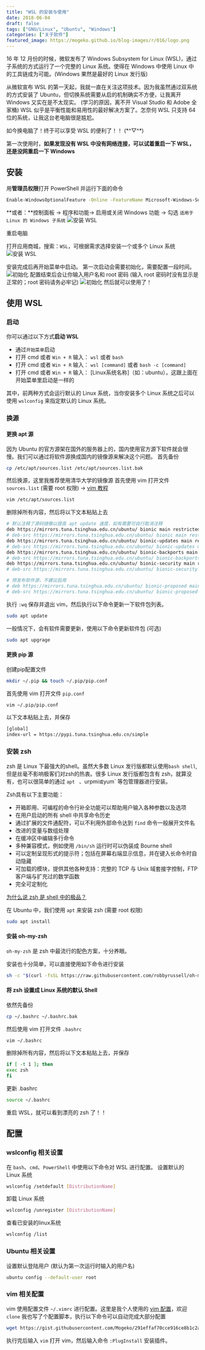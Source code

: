 ```yaml
---
title: "WSL 的安装与使用"
date: 2018-06-04
draft: false
tags: ["GNU/Linux", "Ubuntu", "Windows"]
categories: ["关于软件"]
featured_image: https://mogeko.github.io/blog-images/r/016/logo.png
---
```


16 年 12 月份的时候，微软发布了 Windows Subsystem for Linux (WSL)，通过子系统的方式运行了一个完整的 Linux 系统。使得在 Windows 中使用 Linux 中的工具链成为可能。(Windows 果然是最好的 Linux 发行版)

从微软宣布 WSL 的第一天起，我就一直在关注这项技术。因为我虽然通过双系统的方式安装了 Ubuntu，但切换系统需要从启的机制确实不方便，让我离开 Windows 又实在是不太现实。 (学习的原因，离不开 Visual Studio 和 Adobe 全家桶) WSL 似乎是平衡性能和易用性的最好解决方案了。怎奈何 WSL 只支持 64 位的系统，让我这台老电脑很是尴尬。

如今换电脑了！终于可以享受 WSL 的便利了！！ (\*^▽^\*)

第一次使用时，**如果发现没有 WSL 中没有网络连接，可以试着重启一下 WSL，还是没网重启一下 Windows**

<!-- more -->

## 安装
用**管理员权限**打开 PowerShell 并运行下面的命令
```bash
Enable-WindowsOptionalFeature -Online -FeatureName Microsoft-Windows-Subsystem-Linux
```
**或者：**控制面板 -> 程序和功能-> 启用或关闭 Windows 功能 -> 勾选 `适用于 Linux 的 Windows 子系统`
<img alt="安装 WSL" src="https://mogeko.github.io/blog-images/r/016/install_1.png">

重启电脑

打开应用商城，搜索：`WSL`，可根据需求选择安装一个或多个 Linux 系统
<img alt="安装 WSL" src="https://mogeko.github.io/blog-images/r/016/install_2.png">

安装完成后再开始菜单中启动。
第一次启动会需要初始化，需要配置一段时间。
<img alt="初始化" src="https://mogeko.github.io/blog-images/r/016/init_1.png">
配置结束后会让你输入用户名和 root 密码 (输入 root 密码时没有显示是正常的；root 密码请务必牢记)
<img alt="初始化" src="https://mogeko.github.io/blog-images/r/016/init_2.png">
然后就可以使用了！

## 使用 WSL
### 启动
你可以通过以下方式**启动 WSL**

 - 通过`开始菜单`启动
 - 打开 cmd 或者 `Win + R` 输入： `wsl` 或者 `bash`
 - 打开 cmd 或者 `Win + R` 输入： `wsl [command]` 或者 `bash -c [command]`
 - 打开 cmd 或者 `Win + R` 输入： [Linux系统名称]（如：ubuntu），这跟上面在开始菜单里启动是一样的

其中，前两种方式会运行默认的 Linux 系统，当你安装多个 Linux 系统之后可以使用 `wslconfig` 来指定默认的 Linux 系统。

### 换源
#### 更换 apt 源

因为 Ubuntu 的官方源架在国外的服务器上的，国内使用官方源下软件就会很慢。我们可以通过将软件源换成国内的镜像源来解决这个问题。
首先备份

```bash
cp /etc/apt/sources.list /etc/apt/sources.list.bak
```
然后换源，这里我推荐使用清华大学的镜像源
首先使用 vim 打开文件 `sources.list` (需要 root 权限) -> [vim 教程](http://www.runoob.com/linux/linux-vim.html)
```bash
vim /etc/apt/sources.list
```
删除掉所有内容，然后将以下文本粘贴上去

```bash
# 默认注释了源码镜像以提高 apt update 速度，如有需要可自行取消注释
deb https://mirrors.tuna.tsinghua.edu.cn/ubuntu/ bionic main restricted universe multiverse
# deb-src https://mirrors.tuna.tsinghua.edu.cn/ubuntu/ bionic main restricted universe multiverse
deb https://mirrors.tuna.tsinghua.edu.cn/ubuntu/ bionic-updates main restricted universe multiverse
# deb-src https://mirrors.tuna.tsinghua.edu.cn/ubuntu/ bionic-updates main restricted universe multiverse
deb https://mirrors.tuna.tsinghua.edu.cn/ubuntu/ bionic-backports main restricted universe multiverse
# deb-src https://mirrors.tuna.tsinghua.edu.cn/ubuntu/ bionic-backports main restricted universe multiverse
deb https://mirrors.tuna.tsinghua.edu.cn/ubuntu/ bionic-security main restricted universe multiverse
# deb-src https://mirrors.tuna.tsinghua.edu.cn/ubuntu/ bionic-security main restricted universe multiverse

# 预发布软件源，不建议启用
# deb https://mirrors.tuna.tsinghua.edu.cn/ubuntu/ bionic-proposed main restricted universe multiverse
# deb-src https://mirrors.tuna.tsinghua.edu.cn/ubuntu/ bionic-proposed main restricted universe multiverse
```

执行 `:wq` 保存并退出 vim，然后执行以下命令更新一下软件包列表。

```bash
sudo apt update
```

一般情况下，会有软件需要更新，使用以下命令更新软件包 (可选)

```bash
sudo apt upgrage
```

#### 更换 pip 源

创建pip配置文件

```bash
mkdir ~/.pip && touch ~/.pip/pip.conf
```

首先使用 vim 打开文件 `pip.conf`

```bash
vim ~/.pip/pip.conf
```

以下文本粘贴上去，并保存

```bash
[global]
index-url = https://pypi.tuna.tsinghua.edu.cn/simple
```

### 安装 zsh

zsh 是 Linux 下最强大的shell。虽然大多数 Linux 发行版都默认使用`bash shell`, 但是丝毫不影响极客们对zsh的热衷。很多 Linux 发行版都包含有 zsh，就算没有，也可以很简单的通过 `apt ` 、urpmi` 或 `yum` 等包管理器进行安装。

Zsh具有以下主要功能：

- 开箱即用、可编程的命令行补全功能可以帮助用户输入各种参数以及选项
- 在用户启动的所有 shell 中共享命令历史
- 通过扩展的文件通配符，可以不利用外部命令达到 `find` 命令一般展开文件名
- 改进的变量与数组处理
- 在缓冲区中编辑多行命令
- 多种兼容模式，例如使用 `/bin/sh` 运行时可以伪装成 Bourne shell
- 可以定制呈现形式的提示符；包括在屏幕右端显示信息，并在键入长命令时自动隐藏
- 可加载的模块，提供其他各种支持：完整的 TCP 与 Unix 域套接字控制，FTP 客户端与扩充过的数学函数
- 完全可定制化

[为什么说 zsh 是 shell 中的极品？](https://www.zhihu.com/question/21418449)



在 Ubuntu 中，我们使用 `apt` 来安装 zsh (需要 root 权限)

```bash
sudo apt install
```

#### 安装 oh-my-zsh

`oh-my-zsh` 是 zsh 中最流行的配色方案，十分养眼。

安装也十分简单，可以直接使用如下命令进行安装

```bash
sh -c "$(curl -fsSL https://raw.githubusercontent.com/robbyrussell/oh-my-zsh/master/tools/install.sh)"
```

#### 将 zsh 设置成 Linux 系统的默认 Shell

依然先备份

```bash
cp ~/.bashrc ~/.bashrc.bak
```

然后使用 vim 打开文件 `.bashrc`

```bash
vim ~/.bashrc
```

删除掉所有内容，然后将以下文本粘贴上去，并保存

```bash
if [ -t 1 ]; then
exec zsh
fi
```

更新 .bashrc

```bash
source ~/.bashrc
```

重启 WSL，就可以看到漂亮的 zsh 了！！

## 配置
### wslconfig 相关设置
在 `bash`、`cmd`、`PowerShell` 中使用以下命令对 WSL 进行配置。
设置默认的 Linux 系统

```bash
wslconfig /setdefault [DistributionName]
```
卸载 Linux 系统
```bash
wslconfig /unregister [DistributionName]
```
查看已安装的linux系统
```bash
wslconfig /list
```
### Ubuntu 相关设置
设置默认登陆用户 (默认为第一次运行时输入的用户名)
```bash
ubuntu config --default-user root
```

### vim 相关配置
vim 使用配置文件 `~/.vimrc` 进行配置。这里是我个人使用的 [vim 配置](https://gist.github.com/291effaf70cce916ce8b1c2a964fcc0d)，欢迎 `clone`
我也写了个配置脚本，执行以下命令可以自动完成大部分配置
```bash
wget https://gist.githubusercontent.com/Mogeko/291effaf70cce916ce8b1c2a964fcc0d/raw/2dd5167e0af890c3a3f636a960befe53e7ab8f57/Install.sh && chmod +x Install.sh &&./Install.sh && rm Install.sh
```
执行完后输入 `vim` 打开 vim，然后输入命令 `:PlugInstall` 安装插件。